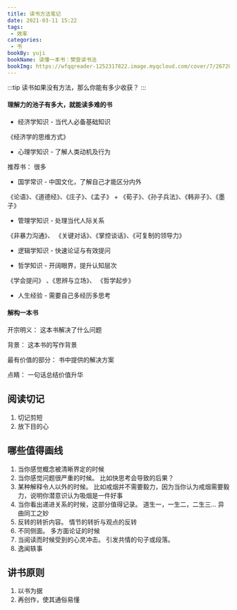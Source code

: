 ```yaml
---
title: 读书方法笔记
date: 2021-03-11 15:22
tags:
 - 效率
categories: 
 - 书
bookBy: yuji
bookName: 读懂一本书：樊登读书法
bookImg: https://wfqqreader-1252317822.image.myqcloud.com/cover/7/26720007/t6_26720007.jpg
---
```


:::tip
读书如果没有方法，那么你能有多少收获？
:::

<!-- more -->

#### 理解力的池子有多大，就能读多难的书

+ 经济学知识 - 当代人必备基础知识

《经济学的思维方式》

+ 心理学知识 - 了解人类动机及行为

推荐书： 很多

+ 国学常识 - 中国文化，了解自己才能区分内外

《论语》、《道德经》、《庄子》、《孟子》 + 《荀子》、《孙子兵法》、《韩非子》、《墨子》

+ 管理学知识 - 处理当代人际关系

 《非暴力沟通》、 《关键对话》、《掌控谈话》、《可复制的领导力》
 
 + 逻辑学知识 - 快速论证与有效提问
 


+ 哲学知识 - 开阔眼界，提升认知层次

 《学会提问》 、《思辨与立场》、 《哲学起步》

+ 人生经验 - 需要自己多经历多思考

 
#### 解构一本书

开宗明义： 这本书解决了什么问题

背景： 这本书的写作背景

最有价值的部分： 书中提供的解决方案

点睛： 一句话总结价值升华


## 阅读切记

1. 切记剪短
2. 放下目的心


## 哪些值得画线 

1. 当你感觉概念被清晰界定的时候
2. 当你感觉问题很严重的时候。 比如快思考会导致的后果？
3. 某种解释令人以外的时候。 比如戒烟并不需要毅力，因为当你认为戒烟需要毅力，说明你潜意识认为吸烟是一件好事
4. 当你看出递进关系的时候，这部分值得记录。 道生一，一生二，二生三... 异曲同工之妙
5. 反转的转折内容。 情节的转折与观点的反转
6. 不同侧面。 多方面论证的时候
7. 当阅读而时候受到的心灵冲击。 引发共情的句子或段落。
8. 逸闻轶事

## 讲书原则

1. 以书为据
2. 再创作，使其通俗易懂